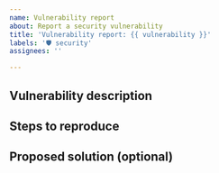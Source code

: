 ```yaml
---
name: Vulnerability report
about: Report a security vulnerability
title: 'Vulnerability report: {{ vulnerability }}'
labels: '🛡️ security'
assignees: ''

---
```


## Vulnerability description

## Steps to reproduce

## Proposed solution (optional)
